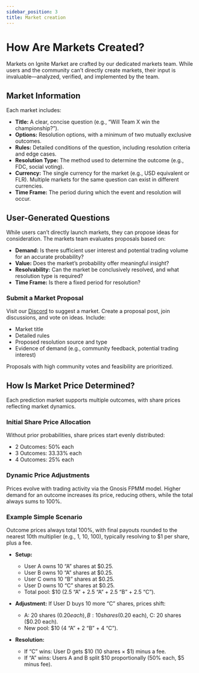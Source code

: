 ```yaml
---
sidebar_position: 3
title: Market creation
---
```


# How Are Markets Created?

Markets on Ignite Market are crafted by our dedicated markets team. While users and the community can’t directly create markets, their input is invaluable—analyzed, verified, and implemented by the team.

## Market Information

Each market includes:
- **Title:** A clear, concise question (e.g., “Will Team X win the championship?”).
- **Options:** Resolution options, with a minimum of two mutually exclusive outcomes.
- **Rules:** Detailed conditions of the question, including resolution criteria and edge cases.
- **Resolution Type:** The method used to determine the outcome (e.g., FDC, social voting).
- **Currency:** The single currency for the market (e.g., USD equivalent or FLR). Multiple markets for the same question can exist in different currencies.
- **Time Frame:** The period during which the event and resolution will occur.

## User-Generated Questions

While users can’t directly launch markets, they can propose ideas for consideration. The markets team evaluates proposals based on:
- **Demand:** Is there sufficient user interest and potential trading volume for an accurate probability?
- **Value:** Does the market’s probability offer meaningful insight?
- **Resolvability:** Can the market be conclusively resolved, and what resolution type is required?
- **Time Frame:** Is there a fixed period for resolution?

### Submit a Market Proposal

Visit our [Discord](https://discord.com/) to suggest a market. Create a proposal post, join discussions, and vote on ideas. Include:
- Market title
- Detailed rules
- Proposed resolution source and type
- Evidence of demand (e.g., community feedback, potential trading interest)

Proposals with high community votes and feasibility are prioritized.

## How Is Market Price Determined?
Each prediction market supports multiple outcomes, with share prices reflecting market dynamics.

### Initial Share Price Allocation

Without prior probabilities, share prices start evenly distributed:
- 2 Outcomes: 50% each
- 3 Outcomes: 33.33% each
- 4 Outcomes: 25% each

### Dynamic Price Adjustments

Prices evolve with trading activity via the Gnosis FPMM model. Higher demand for an outcome increases its price, reducing others, while the total always sums to 100%.

### Example Simple Scenario

Outcome prices always total 100%, with final payouts rounded to the nearest 10th multiplier (e.g., 1, 10, 100), typically resolving to $1 per share, plus a fee.

- **Setup:** 
  - User A owns 10 “A” shares at $0.25.
  - User B owns 10 “A” shares at $0.25.
  - User C owns 10 “B” shares at $0.25.
  - User D owns 10 “C” shares at $0.25.
  - Total pool: $10 (2.5 “A” + 2.5 “A” + 2.5 “B” + 2.5 “C”).

- **Adjustment:** 
    If User D buys 10 more “C” shares, prices shift:
  - A: 20 shares ($0.20 each), B: 10 shares ($0.20 each), C: 20 shares ($0.20 each).
  - New pool: $10 (4 “A” + 2 “B” + 4 “C”).

- **Resolution:**
  - If “C” wins: User D gets $10 (10 shares × $1) minus a fee.
  - If “A” wins: Users A and B split $10 proportionally (50% each, $5 minus fee).